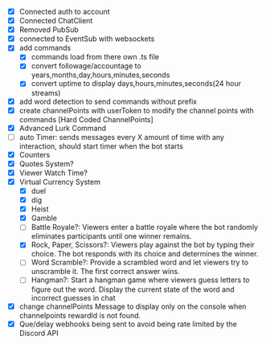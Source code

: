 * [x] Connected auth to account
* [x] Connected ChatClient
* [x] Removed PubSub
* [x] connected to EventSub with websockets
* [x] add commands
  * [x] commands load from there own .ts file
  * [x] convert followage/accountage to years,months,day,hours,minutes,seconds
  * [x] convert uptime to display days,hours,minutes,seconds(24 hour streams)
* [x] add word detection to send commands without prefix
* [x] create channelPoints with userToken to modify the channel points with commands [Hard Coded ChannelPoints]
* [x] Advanced Lurk Command
* [ ] auto Timer: sends messages every X amount of time with any interaction, should start timer when the bot starts
* [x] Counters
* [x] Quotes System?
* [x] Viewer Watch Time?
* [x] Virtual Currency System
  * [x] duel
  * [x] dig
  * [x] Heist
  * [x] Gamble
  * [ ] Battle Royale?: Viewers enter a battle royale where the bot randomly eliminates participants until one winner remains.
  * [x] Rock, Paper, Scissors?: Viewers play against the bot by typing their choice. The bot responds with its choice and determines the winner.
  * [ ] Word Scramble?: Provide a scrambled word and let viewers try to unscramble it. The first correct answer wins.
  * [ ] Hangman?: Start a hangman game where viewers guess letters to figure out the word. Display the current state of the word and incorrect guesses in chat
* [x] change channelPoints Message to display only on the console when channelpoints rewardId is not found.
* [x] Que/delay webhooks being sent to avoid being rate limited by the Discord API